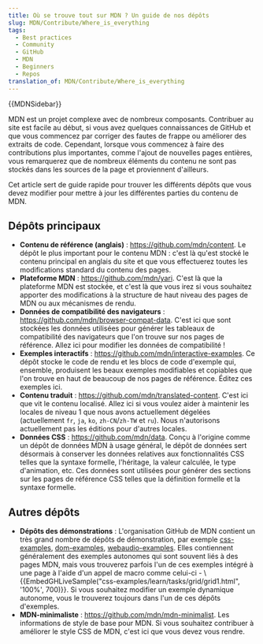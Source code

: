 ```yaml
---
title: Où se trouve tout sur MDN ? Un guide de nos dépôts
slug: MDN/Contribute/Where_is_everything
tags:
  - Best practices
  - Community
  - GitHub
  - MDN
  - Beginners
  - Repos
translation_of: MDN/Contribute/Where_is_everything
---
```

<p>{{MDNSidebar}}</p>

<p>MDN est un projet complexe avec de nombreux composants. Contribuer au site est facile au début, si vous avez quelques connaissances de GitHub et que vous commencez par corriger des fautes de frappe ou améliorer des extraits de code. Cependant, lorsque vous commencez à faire des contributions plus importantes, comme l'ajout de nouvelles pages entières, vous remarquerez que de nombreux éléments du contenu ne sont pas stockés dans les sources de la page et proviennent d'ailleurs.</p>

<p>Cet article sert de guide rapide pour trouver les différents dépôts que vous devez modifier pour mettre à jour les différentes parties du contenu de MDN.</p>

<h2 id="core_repos">Dépôts principaux</h2>

<ul>
  <li><strong>Contenu de référence (anglais)</strong> : <a href="https://github.com/mdn/content">https://github.com/mdn/content</a>. Le dépôt le plus important pour le contenu MDN : c'est là qu'est stocké le contenu principal en anglais du site et que vous effectuerez toutes les modifications standard du contenu des pages.</li>
  <li><strong>Plateforme MDN</strong> : <a href="https://github.com/mdn/yari">https://github.com/mdn/yari</a>. C'est là que la plateforme MDN est stockée, et c'est là que vous irez si vous souhaitez apporter des modifications à la structure de haut niveau des pages de MDN ou aux mécanismes de rendu.</li>
  <li><strong>Données de compatibilité des navigateurs</strong> : <a href="https://github.com/mdn/browser-compat-data">https://github.com/mdn/browser-compat-data</a>. C'est ici que sont stockées les données utilisées pour générer les tableaux de compatibilité des navigateurs que l'on trouve sur nos pages de référence. Allez ici pour modifier les données de compatibilité !</li>
  <li><strong>Exemples interactifs</strong> : <a href="https://github.com/mdn/interactive-examples">https://github.com/mdn/interactive-examples</a>. Ce dépôt stocke le code de rendu et les blocs de code d'exemple qui, ensemble, produisent les beaux exemples modifiables et copiables que l'on trouve en haut de beaucoup de nos pages de référence. Éditez ces exemples ici.</li>
  <li><strong>Contenu traduit</strong> : <a href="https://github.com/mdn/translated-content">https://github.com/mdn/translated-content</a>. C'est ici que vit le contenu localisé. Allez ici si vous voulez aider à maintenir les locales de niveau 1 que nous avons actuellement dégelées (actuellement <code>fr</code>, <code>ja</code>, <code>ko</code>, <code>zh-CN</code>/<code>zh-TW</code> et <code>ru</code>). Nous n'autorisons actuellement pas les éditions pour d'autres locales.</li>
  <li><strong>Données CSS</strong> : <a href="https://github.com/mdn/data">https://github.com/mdn/data</a>. Conçu à l'origine comme un dépôt de données MDN à usage général, le dépôt de données sert désormais à conserver les données relatives aux fonctionnalités CSS telles que la syntaxe formelle, l'héritage, la valeur calculée, le type d'animation, etc. Ces données sont utilisées pour générer des sections sur les pages de référence CSS telles que la définition formelle et la syntaxe formelle.</li>
</ul>

<h2 id="other_repos">Autres dépôts</h2>

<ul>
  <li><strong>Dépôts des démonstrations</strong> : L'organisation GitHub de MDN contient un très grand nombre de dépôts de démonstration, par exemple <a href="https://github.com/mdn/css-examples">css-examples</a>, <a href="https://github.com/mdn/dom-examples">dom-examples</a>, <a href="https://github.com/mdn/webaudio-examples">webaudio-examples</a>. Elles contiennent généralement des exemples autonomes qui sont souvent liés à des pages MDN, mais vous trouverez parfois l'un de ces exemples intégré à une page à l'aide d'un appel de macro comme celui-ci - \{{EmbedGHLiveSample("css-examples/learn/tasks/grid/grid1.html", '100%', 700)}}. Si vous souhaitez modifier un exemple dynamique autonome, vous le trouverez toujours dans l'un de ces dépôts d'exemples.</li>
  <li><strong>MDN-minimaliste</strong> : <a href="https://github.com/mdn/mdn-minimalist">https://github.com/mdn/mdn-minimalist</a>. Les informations de style de base pour MDN. Si vous souhaitez contribuer à améliorer le style CSS de MDN, c'est ici que vous devez vous rendre.</li>
</ul>
